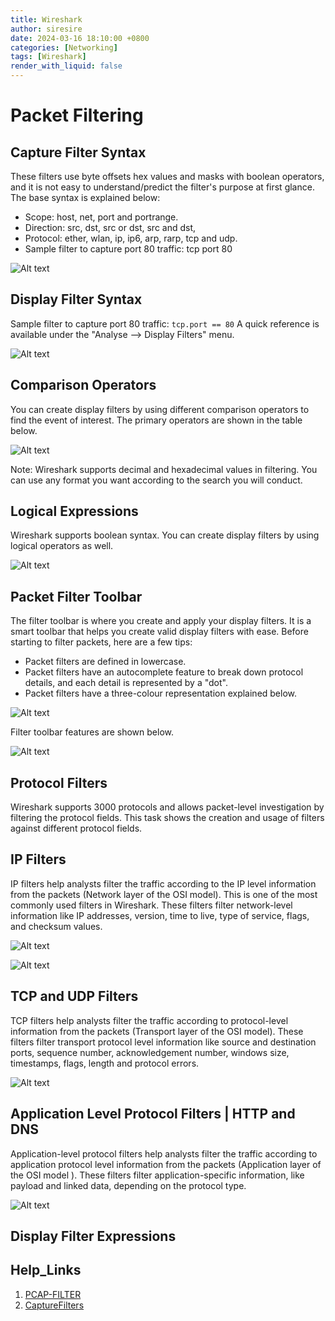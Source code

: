 ```yaml
---
title: Wireshark
author: siresire
date: 2024-03-16 18:10:00 +0800
categories: [Networking]
tags: [Wireshark]
render_with_liquid: false
---
```


# Packet Filtering

## Capture Filter Syntax

These filters use byte offsets hex values and masks with boolean operators, and it is not easy to understand/predict the filter's purpose at first glance. The base syntax is explained below:

- Scope: host, net, port and portrange.
- Direction: src, dst, src or dst, src and dst,
- Protocol: ether, wlan, ip, ip6, arp, rarp, tcp and udp.
- Sample filter to capture port 80 traffic: tcp port 80

![Alt text](/assets/img/tryhackme/Wireshark/w1.png)

## Display Filter Syntax

Sample filter to capture port 80 traffic: `tcp.port == 80` A quick reference is available under the "Analyse --> Display Filters" menu.

![Alt text](/assets/img/tryhackme/Wireshark/w2.png)


## Comparison Operators
You can create display filters by using different comparison operators to find the event of interest. The primary operators are shown in the table below.


![Alt text](/assets/img/tryhackme/Wireshark/w3.png)

Note: Wireshark supports decimal and hexadecimal values in filtering. You can use any format you want according to the search you will conduct.

## Logical Expressions

Wireshark supports boolean syntax. You can create display filters by using logical operators as well.

![Alt text](/assets/img/tryhackme/Wireshark/w4.png)

## Packet Filter Toolbar

The filter toolbar is where you create and apply your display filters. It is a smart toolbar that helps you create valid display filters with ease. Before starting to filter packets, here are a few tips:

- Packet filters are defined in lowercase.
- Packet filters have an autocomplete feature to break down protocol details, and each detail is represented by a "dot".
- Packet filters have a three-colour representation explained below.

![Alt text](/assets/img/tryhackme/Wireshark/w5.png)

Filter toolbar features are shown below.

![Alt text](/assets/img/tryhackme/Wireshark/w6.png)

## Protocol Filters
Wireshark supports 3000 protocols and allows packet-level investigation by filtering the protocol fields. This task shows the creation and usage of filters against different protocol fields. 

## IP Filters

IP filters help analysts filter the traffic according to the IP level information from the packets (Network layer of the OSI model). This is one of the most commonly used filters in Wireshark. These filters filter network-level information like IP addresses, version, time to live, type of service, flags, and checksum values.

![Alt text](/assets/img/tryhackme/Wireshark/w7.png)

![Alt text](/assets/img/tryhackme/Wireshark/w8.png)

## TCP and UDP Filters

TCP filters help analysts filter the traffic according to protocol-level information from the packets (Transport layer of the OSI model). These filters filter transport protocol level information like source and destination ports, sequence number, acknowledgement number, windows size, timestamps, flags, length and protocol errors.


![Alt text](/assets/img/tryhackme/Wireshark/w9.png)

## Application Level Protocol Filters | HTTP and DNS

Application-level protocol filters help analysts filter the traffic according to application protocol level information from the packets (Application layer of the OSI model ). These filters filter application-specific information, like payload and linked data, depending on the protocol type.

![Alt text](/assets/img/tryhackme/Wireshark/w10.png)

## Display Filter Expressions

## Help_Links 
1. [PCAP-FILTER](https://www.wireshark.org/docs/man-pages/pcap-filter.html)
2. [CaptureFilters](https://gitlab.com/wireshark/wireshark/-/wikis/CaptureFilters#useful-filters)